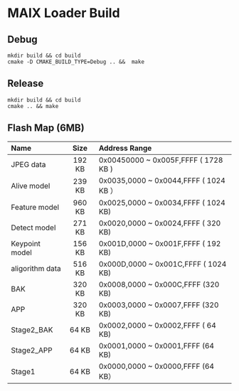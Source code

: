 MAIX Loader Build
======

## Debug
```
mkdir build && cd build
cmake -D CMAKE_BUILD_TYPE=Debug .. &&  make
```

## Release
```
mkdir build && cd build
cmake .. && make
```

## Flash Map (6MB)

Name|Size|Address Range
:-|:-:|:--
 JPEG data       | 192 KB | 0x00450000 ~ 0x005F,FFFF ( 1728 KB )   
 Alive model     | 239 KB | 0x0035,0000 ~ 0x0044,FFFF ( 1024 KB ） 
 Feature model   | 960 KB | 0x0025,0000 ~ 0x0034,FFFF ( 1024 KB)   
 Detect model    | 271 KB | 0x0020,0000 ~ 0x0024,FFFF ( 320 KB)    
 Keypoint model  | 156 KB | 0x001D,0000 ~ 0x001F,FFFF ( 192 KB)    
 aligorithm data | 516 KB | 0x000D,0000 ~ 0x001C,FFFF  ( 1024 KB)  
 BAK             | 320 KB | 0x0008,0000 ~ 0x000C,FFFF (320 KB)     
 APP             | 320 KB | 0x0003,0000 ~ 0x0007,FFFF (320 KB)     
 Stage2\_BAK     | 64 KB  | 0x0002,0000 ~ 0x0002,FFFF ( 64 KB)     
 Stage2\_APP     | 64 KB  | 0x0001,0000 ~ 0x0001,FFFF  (64 KB)     
Stage1|64 KB|0x0000,0000 ~ 0x0000,FFFF  (64 KB）

